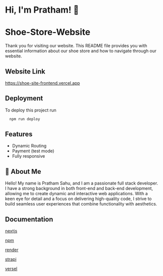 
# Hi, I'm Pratham! 👋


# Shoe-Store-Website

Thank you for visiting our website. This README file provides you with essential information about our shoe store and how to navigate through our website.



## Website Link

https://shoe-site-frontend.vercel.app



## Deployment

To deploy this project run

```bash
  npm run deploy
```


## Features

- Dynamic Routing
- Payment (test mode)
- Fully responsive



## 🚀 About Me
Hello! My name is Pratham Sahu, and I am a passionate full stack developer. I have a strong background in both front-end and back-end development, allowing me to create dynamic and interactive web applications. With a keen eye for detail and a focus on delivering high-quality code, I strive to build seamless user experiences that combine functionality with aesthetics.



## Documentation

[nextjs](https://nextjs.org)

[npm](https://www.npmjs.com)

[render](https://render.com)

[strapi](https://strapi.io)

[versel](https://vercel.com)
